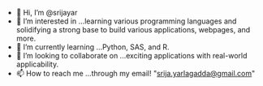 - 👋 Hi, I’m @srijayar
- 👀 I’m interested in ...learning various programming languages and solidifying a strong base to build various applications, webpages, and more.
- 🌱 I’m currently learning ...Python, SAS, and R.
- 💞️ I’m looking to collaborate on ...exciting applications with real-world applicability.
- 📫 How to reach me ...through my email! "srija.yarlagadda@gmail.com"


